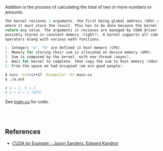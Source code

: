 Addition is the process of calculating the total of two or more
numbers or amounts.

```c
The kernel recieves 3 arguments, the first being global address (GPU) of
where it must store the result. This has to be done because the kernel cant
return any value. The arguments it recieves are managed by CUDA driver and
possibly stored in constant memory (right?). A kernel supports all common
operators along with various math functions.
```

```c
1. Integers "a", "b" are defined in host memory (CPU).
2. Memory for storing their sum is allocated on device memory (GPU).
3. Sum is computed by the kernel, with one thread (async).
4. Wait for kernel to complete, then copy the sum to host memory (cHost).
5. Free the space we had occupied (we are good people).
```

```bash
$ nvcc -std=c++17 -Xcompiler -O3 main.cu
$ ./a.out

# a = 1, b = 2
# a + b = 3 (GPU)
```

See [main.cu] for code.

[main.cu]: main.cu

<br>
<br>


## References

- [CUDA by Example :: Jason Sanders, Edward Kandrot](https://gist.github.com/wolfram77/72c51e494eaaea1c21a9c4021ad0f320)
